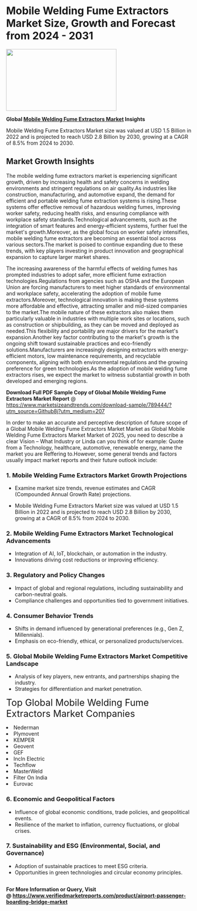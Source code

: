 <H1>Mobile Welding Fume Extractors Market Size, Growth and Forecast from 2024 - 2031</H1><img class="aligncenter size-medium wp-image-584254" src="https://thirdeyenews.in/wp-content/uploads/2024/09/Global-Market-Research-300x168.jpeg" alt="" width="300" height="168" /><p><strong>Global&nbsp;<a href="https://www.marketsizeandtrends.com/download-sample/789444/?utm_source=Github8j?utm_medium=207">Mobile Welding Fume Extractors Market</a> Insights</strong></p><p>Mobile Welding Fume Extractors Market size was valued at USD 1.5 Billion in 2022 and is projected to reach USD 2.8 Billion by 2030, growing at a CAGR of 8.5% from 2024 to 2030.</p><p><h2>Market Growth Insights</h2> <p>The mobile welding fume extractors market is experiencing significant growth, driven by increasing health and safety concerns in welding environments and stringent regulations on air quality.As industries like construction, manufacturing, and automotive expand, the demand for efficient and portable welding fume extraction systems is rising.These systems offer effective removal of hazardous welding fumes, improving worker safety, reducing health risks, and ensuring compliance with workplace safety standards.Technological advancements, such as the integration of smart features and energy-efficient systems, further fuel the market's growth.Moreover, as the global focus on worker safety intensifies, mobile welding fume extractors are becoming an essential tool across various sectors.The market is poised to continue expanding due to these trends, with key players investing in product innovation and geographical expansion to capture larger market shares.</p> <p>The increasing awareness of the harmful effects of welding fumes has prompted industries to adopt safer, more efficient fume extraction technologies.Regulations from agencies such as OSHA and the European Union are forcing manufacturers to meet higher standards of environmental and workplace safety, accelerating the adoption of mobile fume extractors.Moreover, technological innovation is making these systems more affordable and effective, attracting smaller and mid-sized companies to the market.The mobile nature of these extractors also makes them particularly valuable in industries with multiple work sites or locations, such as construction or shipbuilding, as they can be moved and deployed as needed.This flexibility and portability are major drivers for the market's expansion.Another key factor contributing to the market's growth is the ongoing shift toward sustainable practices and eco-friendly solutions.Manufacturers are increasingly designing extractors with energy-efficient motors, low maintenance requirements, and recyclable components, aligning with both environmental regulations and the growing preference for green technologies.As the adoption of mobile welding fume extractors rises, we expect the market to witness substantial growth in both developed and emerging regions.<p><span class=""><strong>Download Full PDF Sample Copy of Global Mobile Welding Fume Extractors Market Report</strong> @ <a href="https://www.marketsizeandtrends.com/download-sample/789444/?utm_source=Github8j?utm_medium=207" target="_blank">https://www.marketsizeandtrends.com/download-sample/789444/?utm_source=Github8j?utm_medium=207</a></span></p><p>In order to make an accurate and perceptive description of future scope of a Global&nbsp;Mobile Welding Fume Extractors Market Market as Global&nbsp;Mobile Welding Fume Extractors Market Market of 2025, you need to describe a clear Vision &ndash; What Industry or Linda can you think of for example: Quote from a Technology, healthcare, automotive, renewable energy, name the market you are Reffering to.However, some general trends and factors usually impact market reports and their future outlook include:</p><h3>1.&nbsp;<strong>Mobile Welding Fume Extractors Market Growth Projections</strong></h3><ul><li>Examine market size trends, revenue estimates and CAGR (Compounded Annual Growth Rate) projections.</li><li><p>Mobile Welding Fume Extractors Market size was valued at USD 1.5 Billion in 2022 and is projected to reach USD 2.8 Billion by 2030, growing at a CAGR of 8.5% from 2024 to 2030.</p></li></ul><h3>2.&nbsp;<strong>Mobile Welding Fume Extractors Market Technological Advancements</strong></h3><ul><li>Integration of AI, IoT, blockchain, or automation in the industry.</li><li>Innovations driving cost reductions or improving efficiency.</li></ul><h3>3.&nbsp;<strong>Regulatory and Policy Changes</strong></h3><ul><li>Impact of global and regional regulations, including sustainability and carbon-neutral goals.</li><li>Compliance challenges and opportunities tied to government initiatives.</li></ul><h3>4.&nbsp;<strong>Consumer Behavior Trends</strong></h3><ul><li>Shifts in demand influenced by generational preferences (e.g., Gen Z, Millennials).</li><li>Emphasis on eco-friendly, ethical, or personalized products/services.</li></ul><h3>5.&nbsp;<strong>Global Mobile Welding Fume Extractors Market Competitive Landscape</strong></h3><ul><li>Analysis of key players, new entrants, and partnerships shaping the industry.</li><li>Strategies for differentiation and market penetration.</li></ul><p data-pm-slice="1 1 []"><span style="color: inherit; font-family: inherit; font-size: 25px;">Top Global Mobile Welding Fume Extractors Market Companies</span></p><div class="" data-test-id=""><p><li>Nederman</li><li> Plymovent</li><li> KEMPER</li><li> Geovent</li><li> GEF</li><li> Incln Electric</li><li> Techflow</li><li> MasterWeld</li><li> Filter On India</li><li> Eurovac</li></p></div><h3>6.&nbsp;<strong>Economic and Geopolitical Factors</strong></h3><ul><li>Influence of global economic conditions, trade policies, and geopolitical events.</li><li>Resilience of the market to inflation, currency fluctuations, or global crises.</li></ul><h3>7.&nbsp;<strong>Sustainability and ESG (Environmental, Social, and Governance)</strong></h3><ul><li>Adoption of sustainable practices to meet ESG criteria.</li><li>Opportunities in green technologies and circular economy principles.</li></ul><h2><strong style="font-size: 14px;">For More Information or Query, Visit @&nbsp;</strong><a style="background-color: #ffffff; font-size: 14px;" href="https://www.marketsizeandtrends.com/report/mobile-welding-fume-extractors-market/" target="_blank">https://www.verifiedmarketreports.com/product/airport-passenger-boarding-bridge-market</a></h2>